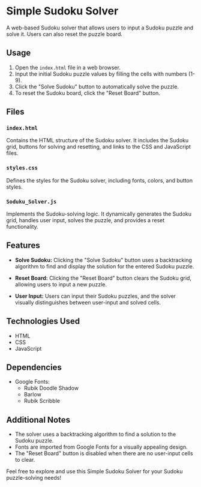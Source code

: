 # Simple Sudoku Solver

A web-based Sudoku solver that allows users to input a Sudoku puzzle and solve it. Users can also reset the puzzle board.

## Usage

1. Open the `index.html` file in a web browser.
2. Input the initial Sudoku puzzle values by filling the cells with numbers (1-9).
3. Click the "Solve Sudoku" button to automatically solve the puzzle.
4. To reset the Sudoku board, click the "Reset Board" button.

## Files

### `index.html`

Contains the HTML structure of the Sudoku solver. It includes the Sudoku grid, buttons for solving and resetting, and links to the CSS and JavaScript files.

### `styles.css`

Defines the styles for the Sudoku solver, including fonts, colors, and button styles.

### `Soduku_Solver.js`

Implements the Sudoku-solving logic. It dynamically generates the Sudoku grid, handles user input, solves the puzzle, and provides a reset functionality.

## Features

- **Solve Sudoku:** Clicking the "Solve Sudoku" button uses a backtracking algorithm to find and display the solution for the entered Sudoku puzzle.

- **Reset Board:** Clicking the "Reset Board" button clears the Sudoku grid, allowing users to input a new puzzle.

- **User Input:** Users can input their Sudoku puzzles, and the solver visually distinguishes between user-input and solved cells.

## Technologies Used

- HTML
- CSS
- JavaScript

## Dependencies

- Google Fonts:
  - Rubik Doodle Shadow
  - Barlow
  - Rubik Scribble

## Additional Notes

- The solver uses a backtracking algorithm to find a solution to the Sudoku puzzle.
- Fonts are imported from Google Fonts for a visually appealing design.
- The "Reset Board" button is disabled when there are no user-input cells to clear.

Feel free to explore and use this Simple Sudoku Solver for your Sudoku puzzle-solving needs!
